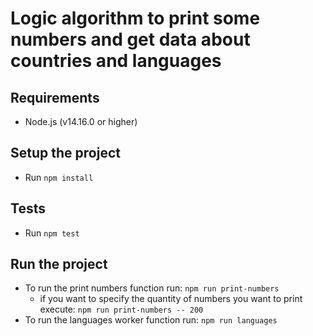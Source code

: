 # Logic algorithm to print some numbers and get data about countries and languages

## Requirements
  - Node.js (v14.16.0 or higher)

## Setup the project
  - Run `npm install`

## Tests
  - Run `npm test`

## Run the project
  - To run the print numbers function run: `npm run print-numbers`    
    - if you want to specify the quantity of numbers you want to print execute: `npm run print-numbers -- 200`
  - To run the languages worker function run: `npm run languages`
 